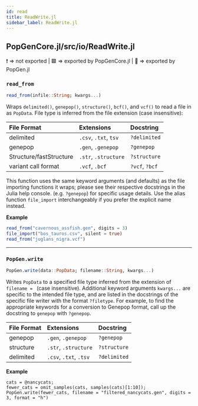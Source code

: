 ```yaml
---
id: read
title: ReadWrite.jl
sidebar_label: ReadWrite.jl
---
```

## PopGenCore.jl/src/io/ReadWrite.jl
❗ => not exported | 
🟪 => exported by PopGenCore.jl | 
🔵 => exported by PopGen.jl

### `read_from`
```julia
read_from(infile::String; kwargs...)
```
Wraps `delimited()`, `genepop()`, `structure()`, `bcf()`, and `vcf()` to read a file in as `PopData`. File type is
inferred from the file extension (case insensitive):

| File Format         | Extensions            | Docstring      |
| :------------------ | :-------------------- | :------------- |
| delimited           | `.csv`, `.txt`, `tsv` | `?delimited`   |
| genepop             | `.gen`, `.genepop`    | `?genepop`     |
| Structure/fastStructure | `.str`, `.structure` | `?structure` |
| variant call format | `.vcf`, `.bcf`        | `?vcf`, `?bcf` |

This function uses the same keyword arguments (and defaults) as the file importing functions it wraps; please see their respective docstrings in the Julia help console. (e.g. `?genepop`) for specific usage details. Use the alias function `file_import` interchangeably if you prefer the explicit name instead.

**Example**
```julia
read_from("cavernous_assfish.gen", digits = 3)
file_import("bos_tauros.csv", silent = true)
read_from("juglans_nigra.vcf")
```

----

### `PopGen.write`
```julia
PopGen.write(data::PopData; filename::String, kwargs...)
```
Writes `PopData` to a specified file type inferred from the extension of `filename = ` (case insensitive). Additional keyword
arguments `kwargs...` are specific to the intended file type, and are listed in the docstrings of the specific
file writer with the format `?filetype`. For example, to find the appropriate keywords for a conversion
to Genepop format, call up the docstring to `genepop` with `?genepop`.

| File Format | Extensions             | Docstring            |
| :---------- | :--------------------- | :------------------- |
| genepop     | `.gen`, `.genepop`     | `?genepop`   |
| structure   | `.str`, `.structure`   | `?structure` |
| delimited   | `.csv`, `.txt`, `.tsv` | `?delimited` |

**Example**
```
cats = @nancycats;
fewer_cats = omit_samples(cats, samples(cats)[1:10]);
PopGen.write(fewer_cats, filename = "filtered_nancycats.gen", digits = 3, format = "h")
```
